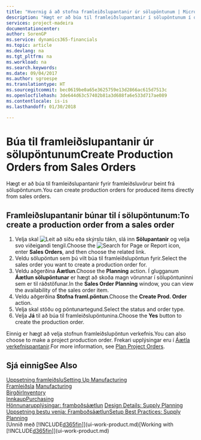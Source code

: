 ```yaml
---
title: "Hvernig á að stofna framleiðslupantanir úr sölupöntunum | Microsoft Docs"
description: "Hægt er að búa til framleiðslupantanir í sölupöntunum í deild Sölu og markaðssetningar."
services: project-madeira
documentationcenter: 
author: SorenGP
ms.service: dynamics365-financials
ms.topic: article
ms.devlang: na
ms.tgt_pltfrm: na
ms.workload: na
ms.search.keywords: 
ms.date: 09/04/2017
ms.author: sgroespe
ms.translationtype: HT
ms.sourcegitcommit: bec0619be0a65e3625759e13d2866ac615d7513c
ms.openlocfilehash: 3de644d63c57402b81a3d688fa6e533d717ae089
ms.contentlocale: is-is
ms.lasthandoff: 01/30/2018

---
```

# <a name="create-production-orders-from-sales-orders"></a><span data-ttu-id="e879a-103">Búa til framleiðslupantanir úr sölupöntunum</span><span class="sxs-lookup"><span data-stu-id="e879a-103">Create Production Orders from Sales Orders</span></span>
<span data-ttu-id="e879a-104">Hægt er að búa til framleiðslupantanir fyrir framleiðsluvörur beint frá sölupöntunum.</span><span class="sxs-lookup"><span data-stu-id="e879a-104">You can create production orders for produced items directly from sales orders.</span></span>  

## <a name="to-create-a-production-order-from-a-sales-order"></a><span data-ttu-id="e879a-105">Framleiðslupantanir búnar til í sölupöntunum:</span><span class="sxs-lookup"><span data-stu-id="e879a-105">To create a production order from a sales order</span></span>  

1.  <span data-ttu-id="e879a-106">Velja skal ![Leit að síðu eða skýrslu](media/ui-search/search_small.png "Leit að síðu eða skýrslu táknið") tákn, slá inn  **Sölupantanir** og velja svo viðeigandi tengil.</span><span class="sxs-lookup"><span data-stu-id="e879a-106">Choose the ![Search for Page or Report](media/ui-search/search_small.png "Search for Page or Report icon") icon, enter **Sales Orders**, and then choose the related link.</span></span>  
2.  <span data-ttu-id="e879a-107">Veldu sölupöntun sem þú vilt búa til framleiðslupöntun fyrir.</span><span class="sxs-lookup"><span data-stu-id="e879a-107">Select the sales order you want to create a production order for.</span></span>  
3.  <span data-ttu-id="e879a-108">Veldu aðgerðina **Áætlun**.</span><span class="sxs-lookup"><span data-stu-id="e879a-108">Choose the **Planning** action.</span></span> <span data-ttu-id="e879a-109">Í glugganum **Áætlun sölupöntunar** er hægt að skoða magn vörunnar í sölupöntuninni sem er til ráðstöfunar.</span><span class="sxs-lookup"><span data-stu-id="e879a-109">In the **Sales Order Planning** window, you can view the availability of the sales order item.</span></span>  
4.  <span data-ttu-id="e879a-110">Veldu aðgerðina **Stofna framl.pöntun**.</span><span class="sxs-lookup"><span data-stu-id="e879a-110">Choose the **Create Prod. Order** action.</span></span>  
5.  <span data-ttu-id="e879a-111">Velja skal stöðu og pöntunartegund.</span><span class="sxs-lookup"><span data-stu-id="e879a-111">Select the status and order type.</span></span>  
6.  <span data-ttu-id="e879a-112">Velja **Já** til að búa til framleiðslupöntunina.</span><span class="sxs-lookup"><span data-stu-id="e879a-112">Choose the **Yes** button to create the production order.</span></span>

<span data-ttu-id="e879a-113">Einnig er hægt að velja stofnun framleiðslupöntun verkefnis.</span><span class="sxs-lookup"><span data-stu-id="e879a-113">You can also choose to make a project production order.</span></span> <span data-ttu-id="e879a-114">Frekari upplýsingar eru í [Áætla verkefnispantanir](production-how-to-plan-project-orders.md).</span><span class="sxs-lookup"><span data-stu-id="e879a-114">For more information, see [Plan Project Orders](production-how-to-plan-project-orders.md).</span></span>   

## <a name="see-also"></a><span data-ttu-id="e879a-115">Sjá einnig</span><span class="sxs-lookup"><span data-stu-id="e879a-115">See Also</span></span>  
[<span data-ttu-id="e879a-116">Uppsetning framleiðslu</span><span class="sxs-lookup"><span data-stu-id="e879a-116">Setting Up Manufacturing</span></span>](production-configure-production-processes.md)  
<span data-ttu-id="e879a-117">[Framleiðsla](production-manage-manufacturing.md)  </span><span class="sxs-lookup"><span data-stu-id="e879a-117">[Manufacturing](production-manage-manufacturing.md)  </span></span>  
[<span data-ttu-id="e879a-118">Birgðir</span><span class="sxs-lookup"><span data-stu-id="e879a-118">Inventory</span></span>](inventory-manage-inventory.md)  
[<span data-ttu-id="e879a-119">Innkaup</span><span class="sxs-lookup"><span data-stu-id="e879a-119">Purchasing</span></span>](purchasing-manage-purchasing.md)  
<span data-ttu-id="e879a-120">[Hönnunarupplýsingar: framboðsáætlun](design-details-supply-planning.md) </span><span class="sxs-lookup"><span data-stu-id="e879a-120">[Design Details: Supply Planning](design-details-supply-planning.md) </span></span>  
[<span data-ttu-id="e879a-121">Uppsetning bestu venja: Framboðsáætlun</span><span class="sxs-lookup"><span data-stu-id="e879a-121">Setup Best Practices: Supply Planning</span></span>](setup-best-practices-supply-planning.md)  
<span data-ttu-id="e879a-122">[Unnið með [!INCLUDE[d365fin](includes/d365fin_md.md)]](ui-work-product.md)</span><span class="sxs-lookup"><span data-stu-id="e879a-122">[Working with [!INCLUDE[d365fin](includes/d365fin_md.md)]](ui-work-product.md)</span></span>

